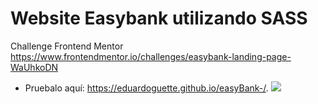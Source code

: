 # Website Easybank utilizando SASS
Challenge Frontend Mentor https://www.frontendmentor.io/challenges/easybank-landing-page-WaUhkoDN
- Pruebalo aquí: https://eduardoguette.github.io/easyBank-/.
![](https://prntscr.com/tem7qk)
